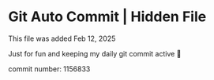 # Git Auto Commit | Hidden File

This file was added Feb 12, 2025

Just for fun and keeping my daily git commit active 🤪

commit number: 1156833
